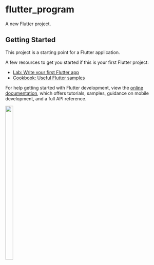 # flutter_program

A new Flutter project.

## Getting Started

This project is a starting point for a Flutter application.

A few resources to get you started if this is your first Flutter project:

- [Lab: Write your first Flutter app](https://docs.flutter.dev/get-started/codelab)
- [Cookbook: Useful Flutter samples](https://docs.flutter.dev/cookbook)

For help getting started with Flutter development, view the
[online documentation](https://docs.flutter.dev/), which offers tutorials,
samples, guidance on mobile development, and a full API reference.
<p><img src="https://github.com/sadhana5953/Flutter_program/assets/148869257/5d97b00d-8060-4582-9e67-653850885453 " "https://github.com/sadhana5953/Flutter_program/assets/148869257/6cef8c3b-8ed0-4e5f-9848-275349ec2c45" width=22% height=35%</p>

